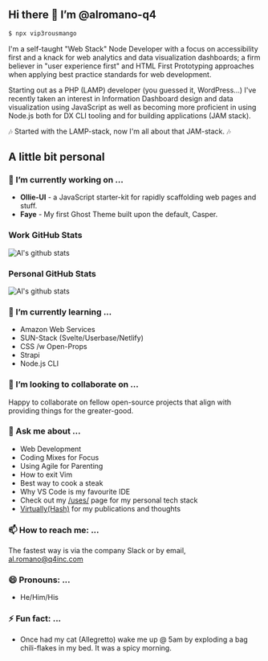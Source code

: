 ## Hi there 👋 I’m @alromano-q4
```bash
$ npx vip3rousmango
```
I'm a self-taught "Web Stack" Node Developer with a focus on accessibility first and a knack for web analytics and data visualization dashboards; a firm believer in "user experience first" and HTML First Prototyping approaches when applying best practice standards for web development.

Starting out as a PHP (LAMP) developer (you guessed it, WordPress...) I've recently taken an interest in Information Dashboard design and data visualization using JavaScript as well as becoming more proficient in using Node.js both for DX CLI tooling and for building applications (JAM stack).

:notes: Started with the LAMP-stack, now I'm all about that JAM-stack. :notes:

## A little bit personal

### 🔭 I’m currently working on ...

- **Ollie-UI** - a JavaScript starter-kit for rapidly scaffolding web pages and stuff.
- **Faye** - My first Ghost Theme built upon the default, Casper.

### Work GitHub Stats
![Al's github stats](https://github-readme-stats.vercel.app/api?username=alromano-q4&hide=["issues"]&show_icons=true)

### Personal GitHub Stats
![Al's github stats](https://github-readme-stats.vercel.app/api?username=vip3rousmango&hide=["issues"]&show_icons=true)

### 🌱 I’m currently learning ...

- Amazon Web Services
- SUN-Stack (Svelte/Userbase/Netlify)
- CSS /w Open-Props
- Strapi
- Node.js CLI

### 👯 I’m looking to collaborate on ...

Happy to collaborate on fellow open-source projects that align with providing things for the greater-good.

### 💬 Ask me about ...

- Web Development
- Coding Mixes for Focus
- Using Agile for Parenting
- How to exit Vim
- Best way to cook a steak
- Why VS Code is my favourite IDE
- Check out my [/uses/](https://virtuallycreative.ca/uses/) page for my personal tech stack
- [Virtually(Hash)](https://hash.virtuallycreative.ca) for my publications and thoughts

### 📫 How to reach me: ...

The fastest way is via the company Slack or by email, al.romano@q4inc.com

### 😄 Pronouns: ...

- He/Him/His

### ⚡ Fun fact: ...

- Once had my cat (Allegretto) wake me up @ 5am by exploding a bag chili-flakes in my bed. It was a spicy morning.

<!---
alromano-q4/alromano-q4 is a ✨ special ✨ repository because its `README.md` (this file) appears on your GitHub profile.
You can click the Preview link to take a look at your changes.
--->
